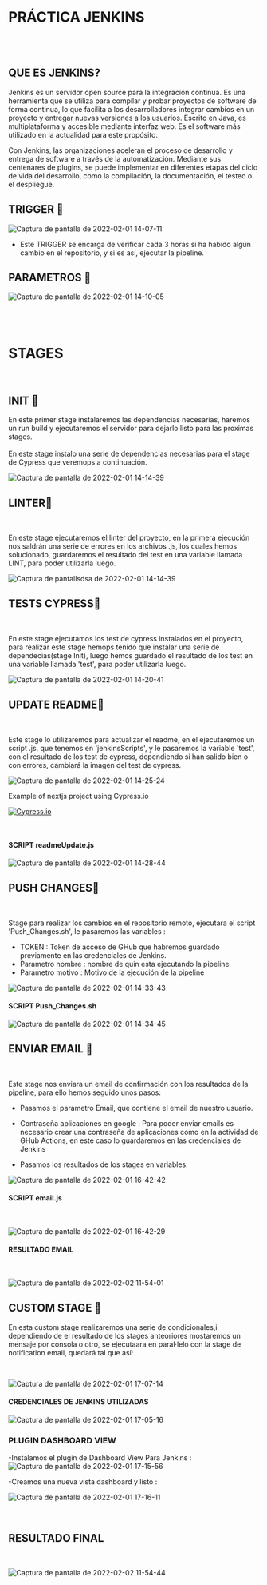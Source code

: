 




# PRÁCTICA JENKINS

<br>

<br>

## QUE ES JENKINS?

Jenkins es un servidor open source para la integración continua. Es una herramienta que se utiliza para compilar y probar proyectos de software de forma continua, lo que facilita a los desarrolladores integrar cambios en un proyecto y entregar nuevas versiones a los usuarios. Escrito en Java, es multiplataforma y accesible mediante interfaz web. Es el software más utilizado en la actualidad para este propósito.

Con Jenkins, las organizaciones aceleran el proceso de desarrollo y entrega de software a través de la automatización. Mediante sus centenares de plugins, se puede implementar en diferentes etapas del ciclo de vida del desarrollo, como la compilación, la documentación, el testeo o el despliegue.



## TRIGGER 🚀

![Captura de pantalla de 2022-02-01 14-07-11](https://user-images.githubusercontent.com/62066419/151974099-89581a2b-07d7-4124-8d6e-e471c409e32e.png)



- Este TRIGGER  se encarga de verificar cada 3 horas si ha habido algún cambio en el repositorio, y si es así, ejecutar la pipeline.

## PARAMETROS 🚀

![Captura de pantalla de 2022-02-01 14-10-05](https://user-images.githubusercontent.com/62066419/151974434-c24afba5-5464-43df-91c0-d0d7edf658b1.png)

<br><br>
# STAGES
<br>

## INIT 🚀

En este primer stage instalaremos las dependencias necesarias, haremos un run build y ejecutaremos el servidor para dejarlo listo para las proximas stages. <br>
<br>
En este stage instalo una serie de dependencias necesarias para el stage de Cypress que veremops a continuación.

![Captura de pantalla de 2022-02-01 14-14-39](https://user-images.githubusercontent.com/62066419/151975140-92c43c87-d737-471c-9ded-46cd4b668fbe.png)





## LINTER🚀

<br>

En este stage ejecutaremos el linter del proyecto, en la primera ejecución nos saldrán una serie de errores en los archivos .js, los cuales hemos solucionado, guardaremos el resultado del test en una variable llamada LINT, para poder utilizarla luego.



![Captura de pantallsdsa de 2022-02-01 14-14-39](https://user-images.githubusercontent.com/62066419/151975807-34383c6a-62a2-41bc-9aff-f8fe9d756819.png)






## TESTS CYPRESS🚀
<br>

En este stage ejecutamos los test de cypress instalados en el proyecto, para realizar este stage hemops tenido que instalar una serie de dependecias(stage Init), luego hemos guardado el resultado de los test en una variable llamada 'test', para poder utilizarla luego. 


![Captura de pantalla de 2022-02-01 14-20-41](https://user-images.githubusercontent.com/62066419/151976173-42d3feea-26ce-40f8-a149-87d6a2cb3a3c.png)


## UPDATE README🚀

<br>

Este stage lo utilizaremos para actualizar el readme, en él ejecutaremos un script .js, que tenemos en 'jenkinsScripts', y le pasaremos la variable 'test', con el resultado de los test de cypress, dependiendo si han salido bien o con errores, cambiará la imagen del test de cypress.

![Captura de pantalla de 2022-02-01 14-25-24](https://user-images.githubusercontent.com/62066419/151976680-d6e7cd93-26d2-4aff-b4d6-29589d2e2c27.png)

Example of nextjs project using Cypress.io

<!---Start place for the badge -->
[![Cypress.io](https://img.shields.io/badge/tested%20with-Cypress-04C38E.svg)](https://www.cypress.io/)

<!---End place for the badge -->


<br>

#### SCRIPT readmeUpdate.js


![Captura de pantalla de 2022-02-01 14-28-44](https://user-images.githubusercontent.com/62066419/151977157-66f517d4-27d6-43ac-acb7-3a6923332be0.png)




## PUSH CHANGES🚀

<br>

Stage para realizar los cambios en el repositorio remoto, ejecutara el script 'Push_Changes.sh', le pasaremos las variables : <br>

- TOKEN : Token de acceso de GHub que habremos guardado previamente en las credenciales de Jenkins.<br>
- Parametro nombre : nombre de quin esta ejecutando la pipeline<br>
- Parametro motivo : Motivo de la ejecución de la pipeline  



![Captura de pantalla de 2022-02-01 14-33-43](https://user-images.githubusercontent.com/62066419/151977857-3d15abcb-31ed-409b-b845-6d39cd9a16a5.png)

#### SCRIPT Push_Changes.sh

![Captura de pantalla de 2022-02-01 14-34-45](https://user-images.githubusercontent.com/62066419/151977985-2e431dc3-f662-4212-973a-a880ca7ef4cf.png)



## ENVIAR EMAIL 🚀

<br>

Este stage nos enviara un email de confirmación con los resultados de la pipeline, para ello hemos seguido unos pasos: <br>

- Pasamos el parametro Email, que contiene el email de nuestro usuario.

- Contraseña aplicaciones en google : Para poder enviar emails es necesario crear una contraseña de aplicaciones como en la actividad de GHub Actions, en este caso lo guardaremos en las credenciales de Jenkins<br>

- Pasamos los resultados de los stages en variables.

![Captura de pantalla de 2022-02-01 16-42-42](https://user-images.githubusercontent.com/62066419/152001184-aab0dfbe-1f47-4b2f-bfe3-596780690298.png)



#### SCRIPT email.js

<br>

![Captura de pantalla de 2022-02-01 16-42-29](https://user-images.githubusercontent.com/62066419/152001271-b92e492a-a51b-4cfe-aaf8-a27d2b06c0ea.png)


#### RESULTADO EMAIL

<br>

![Captura de pantalla de 2022-02-02 11-54-01](https://user-images.githubusercontent.com/62066419/152141124-5e38f6cb-afe5-4285-a6d8-6b68781eac6c.png)




## CUSTOM STAGE 🚀

En esta custom stage realizaremos una serie de condicionales,i dependiendo de el resultado de los stages anteoriores mostaremos un mensaje por consola o otro,
se ejecutaara en paral·lelo con la stage de notification email, quedará tal que así:

<br>

![Captura de pantalla de 2022-02-01 17-07-14](https://user-images.githubusercontent.com/62066419/152005231-82107e33-d2cf-4283-b11c-08f86e3f9550.png)




#### CREDENCIALES DE JENKINS UTILIZADAS

![Captura de pantalla de 2022-02-01 17-05-16](https://user-images.githubusercontent.com/62066419/152004897-fc09f97f-a115-4560-a20a-31544ea5c47c.png)


### PLUGIN DASHBOARD VIEW

-Instalamos el plugin de Dashboard View Para Jenkins :<br>
![Captura de pantalla de 2022-02-01 17-15-56](https://user-images.githubusercontent.com/62066419/152006970-115d5a67-38ee-43a0-aa74-a896f891dd74.png)


-Creamos una nueva vista dashboard y listo :<br>

![Captura de pantalla de 2022-02-01 17-16-11](https://user-images.githubusercontent.com/62066419/152007126-a7b45b30-d63b-4c5c-9ea3-72082435fb40.png)


<br>

## RESULTADO FINAL

<br>

![Captura de pantalla de 2022-02-02 11-54-44](https://user-images.githubusercontent.com/62066419/152141188-586c5f72-ba39-43d2-be86-c72d8524b2ad.png)

